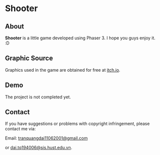 # Shooter
## About
**Shooter** is a little game developed using Phaser 3. I hope you guys enjoy it. :D
## Graphic Source
Graphics used in the game are obtained for free at [itch.io](https://itch.io/game-assets/free).
## Demo
The project is not completed yet.
## Contact
If you have suggestions or problems with copyright infringement, please contact me via:

Email: tranquangdai11062001@gmail.com 

or dai.tq194006@sis.hust.edu.vn.
